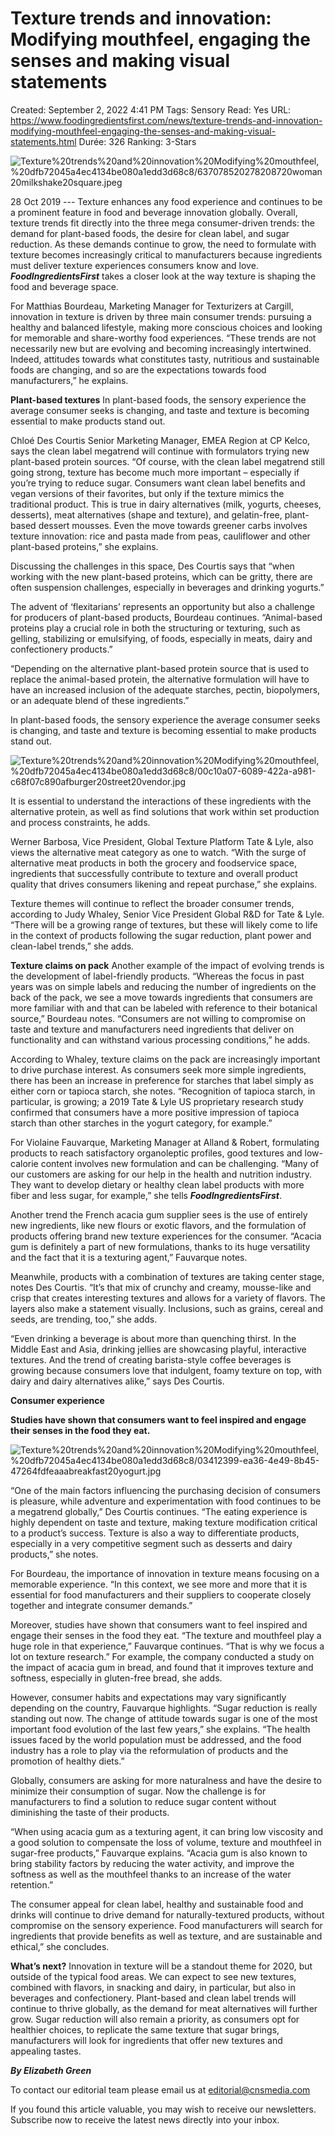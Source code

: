 # Texture trends and innovation: Modifying mouthfeel, engaging the senses and making visual statements

Created: September 2, 2022 4:41 PM
Tags: Sensory
Read: Yes
URL: https://www.foodingredientsfirst.com/news/texture-trends-and-innovation-modifying-mouthfeel-engaging-the-senses-and-making-visual-statements.html
Durée: 326
Ranking: 3-Stars

![Texture%20trends%20and%20innovation%20Modifying%20mouthfeel,%20dfb72045a4ec4134be080a1edd3d68c8/637078520278208720woman20milkshake20square.jpeg](Texture%20trends%20and%20innovation%20Modifying%20mouthfeel,%20dfb72045a4ec4134be080a1edd3d68c8/637078520278208720woman20milkshake20square.jpeg)

28 Oct 2019 --- Texture enhances any food experience and continues to be a prominent feature in food and beverage innovation globally. Overall, texture trends fit directly into the three mega consumer-driven trends: the demand for plant-based foods, the desire for clean label, and sugar reduction. As these demands continue to grow, the need to formulate with texture becomes increasingly critical to manufacturers because ingredients must deliver texture experiences consumers know and love. ***FoodIngredientsFirst*** takes a closer look at the way texture is shaping the food and beverage space.

For Matthias Bourdeau, Marketing Manager for Texturizers at Cargill, innovation in texture is driven by three main consumer trends: pursuing a healthy and balanced lifestyle, making more conscious choices and looking for memorable and share-worthy food experiences. “These trends are not necessarily new but are evolving and becoming increasingly intertwined. Indeed, attitudes towards what constitutes tasty, nutritious and sustainable foods are changing, and so are the expectations towards food manufacturers,” he explains.

**Plant-based textures**
In plant-based foods, the sensory experience the average consumer seeks is changing, and taste and texture is becoming essential to make products stand out.

Chloé Des Courtis Senior Marketing Manager, EMEA Region at CP Kelco, says the clean label megatrend will continue with formulators trying new plant-based protein sources. “Of course, with the clean label megatrend still going strong, texture has become much more important – especially if you’re trying to reduce sugar. Consumers want clean label benefits and vegan versions of their favorites, but only if the texture mimics the traditional product. This is true in dairy alternatives (milk, yogurts, cheeses, desserts), meat alternatives (shape and texture), and gelatin-free, plant-based dessert mousses. Even the move towards greener carbs involves texture innovation: rice and pasta made from peas, cauliflower and other plant-based proteins,” she explains.

Discussing the challenges in this space, Des Courtis says that “when working with the new plant-based proteins, which can be gritty, there are often suspension challenges, especially in beverages and drinking yogurts.”

The advent of ‘flexitarians’ represents an opportunity but also a challenge for producers of plant-based products, Bourdeau continues. “Animal-based proteins play a crucial role in both the structuring or texturing, such as gelling, stabilizing or emulsifying, of foods, especially in meats, dairy and confectionery products.”

“Depending on the alternative plant-based protein source that is used to replace the animal-based protein, the alternative formulation will have to have an increased inclusion of the adequate starches, pectin, biopolymers, or an adequate blend of these ingredients.”

In plant-based foods, the sensory experience the average consumer seeks is changing, and taste and texture is becoming essential to make products stand out.

![Texture%20trends%20and%20innovation%20Modifying%20mouthfeel,%20dfb72045a4ec4134be080a1edd3d68c8/00c10a07-6089-422a-a981-c68f07c890afburger20street20vendor.jpg](Texture%20trends%20and%20innovation%20Modifying%20mouthfeel,%20dfb72045a4ec4134be080a1edd3d68c8/00c10a07-6089-422a-a981-c68f07c890afburger20street20vendor.jpg)

It is essential to understand the interactions of these ingredients with the alternative protein, as well as find solutions that work within set production and process constraints, he adds.

Werner Barbosa, Vice President, Global Texture Platform Tate & Lyle, also views the alternative meat category as one to watch. “With the surge of alternative meat products in both the grocery and foodservice space, ingredients that successfully contribute to texture and overall product quality that drives consumers likening and repeat purchase,” she explains.

Texture themes will continue to reflect the broader consumer trends, according to Judy Whaley, Senior Vice President Global R&D for Tate & Lyle. “There will be a growing range of textures, but these will likely come to life in the context of products following the sugar reduction, plant power and clean-label trends,” she adds.

**Texture claims on pack**
Another example of the impact of evolving trends is the development of label-friendly products. “Whereas the focus in past years was on simple labels and reducing the number of ingredients on the back of the pack, we see a move towards ingredients that consumers are more familiar with and that can be labeled with reference to their botanical source,” Bourdeau notes. “Consumers are not willing to compromise on taste and texture and manufacturers need ingredients that deliver on functionality and can withstand various processing conditions,” he adds.

According to Whaley, texture claims on the pack are increasingly important to drive purchase interest. As consumers seek more simple ingredients, there has been an increase in preference for starches that label simply as either corn or tapioca starch, she notes. “Recognition of tapioca starch, in particular, is growing; a 2019 Tate & Lyle US proprietary research study confirmed that consumers have a more positive impression of tapioca starch than other starches in the yogurt category, for example.”

For Violaine Fauvarque, Marketing Manager at Alland & Robert, formulating products to reach satisfactory organoleptic profiles, good textures and low-calorie content involves new formulation and can be challenging. “Many of our customers are asking for our help in the health and nutrition industry. They want to develop dietary or healthy clean label products with more fiber and less sugar, for example,” she tells ***FoodIngredientsFirst***.

Another trend the French acacia gum supplier sees is the use of entirely new ingredients, like new flours or exotic flavors, and the formulation of products offering brand new texture experiences for the consumer. “Acacia gum is definitely a part of new formulations, thanks to its huge versatility and the fact that it is a texturing agent,” Fauvarque notes.

Meanwhile, products with a combination of textures are taking center stage, notes Des Courtis. “It’s that mix of crunchy and creamy, mousse-like and crisp that creates interesting textures and allows for a variety of flavors. The layers also make a statement visually. Inclusions, such as grains, cereal and seeds, are trending, too,” she adds.

“Even drinking a beverage is about more than quenching thirst. In the Middle East and Asia, drinking jellies are showcasing playful, interactive textures. And the trend of creating barista-style coffee beverages is growing because consumers love that indulgent, foamy texture on top, with dairy and dairy alternatives alike,” says Des Courtis.

**Consumer experience**

**Studies have shown that consumers want to feel inspired and engage their senses in the food they eat.**

![Texture%20trends%20and%20innovation%20Modifying%20mouthfeel,%20dfb72045a4ec4134be080a1edd3d68c8/03412399-ea36-4e49-8b45-47264fdfeaaabreakfast20yogurt.jpg](Texture%20trends%20and%20innovation%20Modifying%20mouthfeel,%20dfb72045a4ec4134be080a1edd3d68c8/03412399-ea36-4e49-8b45-47264fdfeaaabreakfast20yogurt.jpg)

“One of the main factors influencing the purchasing decision of consumers is pleasure, while adventure and experimentation with food continues to be a megatrend globally,” Des Courtis continues. “The eating experience is highly dependent on taste and texture, making texture modification critical to a product’s success. Texture is also a way to differentiate products, especially in a very competitive segment such as desserts and dairy products,” she notes.

For Bourdeau, the importance of innovation in texture means focusing on a memorable experience. “In this context, we see more and more that it is essential for food manufacturers and their suppliers to cooperate closely together and integrate consumer demands.”

Moreover, studies have shown that consumers want to feel inspired and engage their senses in the food they eat. “The texture and mouthfeel play a huge role in that experience,” Fauvarque continues. “That is why we focus a lot on texture research.” For example, the company conducted a study on the impact of acacia gum in bread, and found that it improves texture and softness, especially in gluten-free bread, she adds.

However, consumer habits and expectations may vary significantly depending on the country, Fauvarque highlights. “Sugar reduction is really standing out now. The change of attitude towards sugar is one of the most important food evolution of the last few years,” she explains. “The health issues faced by the world population must be addressed, and the food industry has a role to play via the reformulation of products and the promotion of healthy diets.”

Globally, consumers are asking for more naturalness and have the desire to minimize their consumption of sugar. Now the challenge is for manufacturers to find a solution to reduce sugar content without diminishing the taste of their products.

“When using acacia gum as a texturing agent, it can bring low viscosity and a good solution to compensate the loss of volume, texture and mouthfeel in sugar-free products,” Fauvarque explains. “Acacia gum is also known to bring stability factors by reducing the water activity, and improve the softness as well as the mouthfeel thanks to an increase of the water retention.”

The consumer appeal for clean label, healthy and sustainable food and drinks will continue to drive demand for naturally-textured products, without compromise on the sensory experience. Food manufacturers will search for ingredients that provide benefits as well as texture, and are sustainable and ethical,” she concludes.

**What’s next?**
Innovation in texture will be a standout theme for 2020, but outside of the typical food areas. We can expect to see new textures, combined with flavors, in snacking and dairy, in particular, but also in beverages and confectionery. Plant-based and clean label trends will continue to thrive globally, as the demand for meat alternatives will further grow. Sugar reduction will also remain a priority, as consumers opt for healthier choices, to replicate the same texture that sugar brings, manufacturers will look for ingredients that offer new textures and appealing tastes.

***By Elizabeth Green***

To contact our editorial team please email us at [editorial@cnsmedia.com](mailto:editorial@cnsmedia.com)

If you found this article valuable, you may wish to receive our newsletters.
 Subscribe now to receive the latest news directly into your inbox.